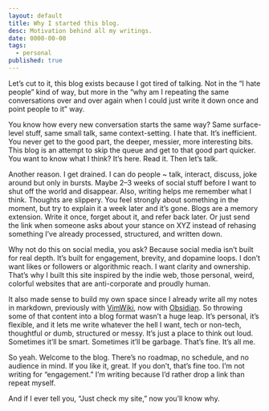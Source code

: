 ```yaml
---
layout: default
title: Why I started this blog.
desc: Motivation behind all my writings.
date: 0000-00-00
tags:
  - personal
published: true
---
```


Let’s cut to it, this blog exists because I got tired of talking. Not in the
“I hate people” kind of way, but more in the “why am I repeating the same conversations
over and over again when I could just write it down once and point people to it” way.

You know how every new conversation starts the same way? Same surface-level stuff,
same small talk, same context-setting. I hate that. It’s inefficient. You never get
to the good part, the deeper, messier, more interesting bits. This blog is an
attempt to skip the queue and get to that good part quicker. You want to know what
I think? It’s here. Read it. Then let’s talk.

Another reason. I get drained. I can do people ~ talk, interact, discuss, joke around
but only in bursts. Maybe 2–3 weeks of social stuff before I want to shut off the
world and disappear. Also, writing helps me remember what I think. Thoughts are
slippery. You feel strongly about something in the moment, but try to explain it
a week later and it’s gone. Blogs are a memory extension. Write it once, forget
about it, and refer back later. Or just send the link when someone asks about
your stance on XYZ instead of rehasing something I’ve already processed,
structured, and written down.

Why not do this on social media, you ask? Because social media isn’t built for real
depth. It’s built for engagement, brevity, and dopamine loops. I don’t want likes
or followers or algorithmic reach. I want clarity and ownership. That’s why I
built this site inspired by the indie web, those personal, weird, colorful
websites that are anti-corporate and proudly human.

It also made sense to build my own space since I already write all my notes
in markdown, previously with [VimWiki](https://github.com/vimwiki/vimwiki), now
with [Obsidian](https://obsidian.md/https://obsidian.md/). So throwing some of
that content into a blog format wasn’t a huge leap. It’s personal, it’s flexible,
and it lets me write whatever the hell I want, tech or non-tech, thoughtful or dumb,
structured or messy. It’s just a place to think out loud. Sometimes it’ll be smart.
Sometimes it’ll be garbage. That’s fine. It’s all me.

So yeah. Welcome to the blog. There’s no roadmap, no schedule, and no audience
in mind. If you like it, great. If you don’t, that’s fine too. I’m not writing
for “engagement.” I’m writing because I’d rather drop a link than repeat myself.

And if I ever tell you, “Just check my site,” now you’ll know why.
